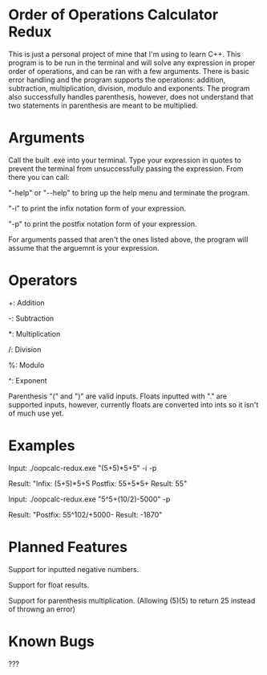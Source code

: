 # Order of Operations Calculator Redux
This is just a personal project of mine that I'm using to learn C++.
This program is to be run in the terminal and will solve any expression in proper order of operations, and can be ran with a few arguments.
There is basic error handling and the program supports the operations: addition, subtraction, multiplication, division, modulo and exponents.
The program also successfully handles parenthesis, however, does not understand that two statements in parenthesis are meant to be multiplied.

# Arguments
Call the built .exe into your terminal. Type your expression in quotes to prevent the terminal from unsuccessfully passing the expression. From there you can call:


"-help" or "--help" to bring up the help menu and terminate the program.

"-i" to print the infix notation form of your expression.

"-p" to print the postfix notation form of your expression.


For arguments passed that aren't the ones listed above, the program will assume that the arguemnt is your expression.

# Operators
+: Addition

-: Subtraction

*: Multiplication

/: Division

%: Modulo

^: Exponent

Parenthesis "(" and ")" are valid inputs. Floats inputted with "." are supported inputs, however, currently floats are converted into ints so it isn't of much use yet.

# Examples
Input: ./oopcalc-redux.exe "(5+5)\*5+5" -i -p

Result: "Infix: (5+5)\*5+5 Postfix: 55+5\*5+ Result: 55"

Input: ./oopcalc-redux.exe "5^5+(10/2)-5000" -p

Result: "Postfix: 55^102/+5000- Result: -1870"

# Planned Features
Support for inputted negative numbers.

Support for float results.

Support for parenthesis multiplication. (Allowing (5)(5) to return 25 instead of throwng an error)

# Known Bugs
???
